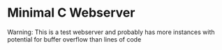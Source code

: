 # Minimal C Webserver

Warning: This is a test webserver and probably has more instances with potential for buffer overflow than lines of code